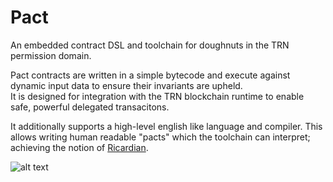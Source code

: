 # Pact

An embedded contract DSL and toolchain for doughnuts in the TRN permission domain.  


Pact contracts are written in a simple bytecode and execute against dynamic input data to ensure their invariants are upheld.  
It is designed for integration with the TRN blockchain runtime to enable safe, powerful delegated transacitons.

It additionally supports a high-level english like language and compiler. This allows writing human readable "pacts" which the toolchain can interpret; achieving the notion of [Ricardian](https://en.wikipedia.org/wiki/Ricardian_contract).  

![alt text](https://github.com/futureversecom/pact/blob/main/design/pact-overview.png)

